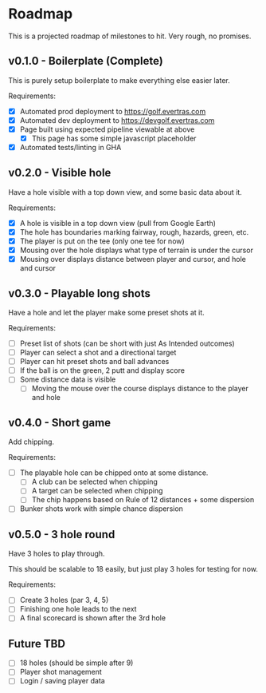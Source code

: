 # Roadmap

This is a projected roadmap of milestones to hit. Very rough, no promises.

## v0.1.0 - Boilerplate (Complete)

This is purely setup boilerplate to make everything else easier later.

Requirements:

- [x] Automated prod deployment to https://golf.evertras.com
- [x] Automated dev deployment to https://devgolf.evertras.com
- [x] Page built using expected pipeline viewable at above
  - [x] This page has some simple javascript placeholder
- [x] Automated tests/linting in GHA

## v0.2.0 - Visible hole

Have a hole visible with a top down view, and some basic data about it.

Requirements:

- [x] A hole is visible in a top down view (pull from Google Earth)
- [x] The hole has boundaries marking fairway, rough, hazards, green, etc.
- [x] The player is put on the tee (only one tee for now)
- [x] Mousing over the hole displays what type of terrain is under the cursor
- [x] Mousing over displays distance between player and cursor, and hole and cursor

## v0.3.0 - Playable long shots

Have a hole and let the player make some preset shots at it.

Requirements:

- [ ] Preset list of shots (can be short with just As Intended outcomes)
- [ ] Player can select a shot and a directional target
- [ ] Player can hit preset shots and ball advances
- [ ] If the ball is on the green, 2 putt and display score
- [ ] Some distance data is visible
  - [ ] Moving the mouse over the course displays distance to the player and hole

## v0.4.0 - Short game

Add chipping.

Requirements:

- [ ] The playable hole can be chipped onto at some distance.
  - [ ] A club can be selected when chipping
  - [ ] A target can be selected when chipping
  - [ ] The chip happens based on Rule of 12 distances + some dispersion
- [ ] Bunker shots work with simple chance dispersion

## v0.5.0 - 3 hole round

Have 3 holes to play through.

This should be scalable to 18 easily, but just play 3 holes for testing for now.

Requirements:

- [ ] Create 3 holes (par 3, 4, 5)
- [ ] Finishing one hole leads to the next
- [ ] A final scorecard is shown after the 3rd hole

## Future TBD

- [ ] 18 holes (should be simple after 9)
- [ ] Player shot management
- [ ] Login / saving player data

